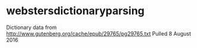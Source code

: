 # webstersdictionaryparsing

Dictionary data from http://www.gutenberg.org/cache/epub/29765/pg29765.txt
Pulled 8 August 2016
